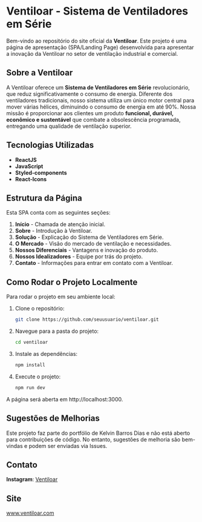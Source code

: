 # Ventiloar - Sistema de Ventiladores em Série

Bem-vindo ao repositório do site oficial da **Ventiloar**. Este projeto é uma página de apresentação (SPA/Landing Page) desenvolvida para apresentar a inovação da Ventiloar no setor de ventilação industrial e comercial.

## Sobre a Ventiloar

A Ventiloar oferece um **Sistema de Ventiladores em Série** revolucionário, que reduz significativamente o consumo de energia. Diferente dos ventiladores tradicionais, nosso sistema utiliza um único motor central para mover várias hélices, diminuindo o consumo de energia em até 90%. Nossa missão é proporcionar aos clientes um produto **funcional, durável, econômico e sustentável** que combate a obsolescência programada, entregando uma qualidade de ventilação superior.

## Tecnologias Utilizadas

- **ReactJS**
- **JavaScript**
- **Styled-components**
- **React-Icons**

## Estrutura da Página

Esta SPA conta com as seguintes seções:

1. **Início** - Chamada de atenção inicial.
2. **Sobre** - Introdução à Ventiloar.
3. **Solução** - Explicação do Sistema de Ventiladores em Série.
4. **O Mercado** - Visão do mercado de ventilação e necessidades.
5. **Nossos Diferenciais** - Vantagens e inovação do produto.
6. **Nossos Idealizadores** - Equipe por trás do projeto.
7. **Contato** - Informações para entrar em contato com a Ventiloar.

## Como Rodar o Projeto Localmente

Para rodar o projeto em seu ambiente local:

1. Clone o repositório:
   ```bash
   git clone https://github.com/seuusuario/ventiloar.git

2. Navegue para a pasta do projeto:
   ```bash
   cd ventiloar

3. Instale as dependências:
   ```bash
   npm install

4. Execute o projeto:
   ```bash
   npm run dev

A página será aberta em http://localhost:3000.

## Sugestões de Melhorias
Este projeto faz parte do portfólio de Kelvin Barros Dias e não está aberto para contribuições de código. No entanto, sugestões de melhoria são bem-vindas e podem ser enviadas via Issues.

## Contato
**Instagram**: [Ventiloar](https://www.instagram.com/ventiloar)

## Site
www.ventiloar.com